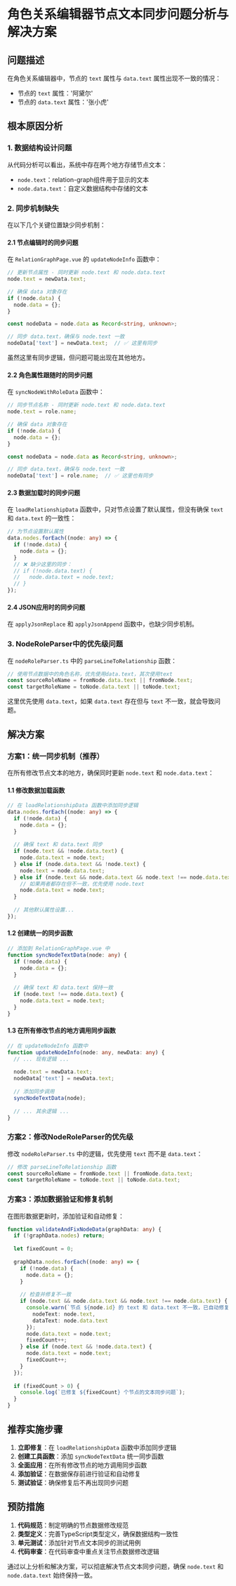 # 角色关系编辑器节点文本同步问题分析与解决方案

## 问题描述

在角色关系编辑器中，节点的 `text` 属性与 `data.text` 属性出现不一致的情况：
- 节点的 `text` 属性：'阿黛尔'
- 节点的 `data.text` 属性：'张小虎'

## 根本原因分析

### 1. 数据结构设计问题

从代码分析可以看出，系统中存在两个地方存储节点文本：
- `node.text`：relation-graph组件用于显示的文本
- `node.data.text`：自定义数据结构中存储的文本

### 2. 同步机制缺失

在以下几个关键位置缺少同步机制：

#### 2.1 节点编辑时的同步问题
在 `RelationGraphPage.vue` 的 `updateNodeInfo` 函数中：

```typescript
// 更新节点属性 - 同时更新 node.text 和 node.data.text
node.text = newData.text;

// 确保 data 对象存在
if (!node.data) {
  node.data = {};
}

const nodeData = node.data as Record<string, unknown>;

// 同步 data.text，确保与 node.text 一致
nodeData['text'] = newData.text;  // ✅ 这里有同步
```

虽然这里有同步逻辑，但问题可能出现在其他地方。

#### 2.2 角色属性跟随时的同步问题
在 `syncNodeWithRoleData` 函数中：

```typescript
// 同步节点名称 - 同时更新 node.text 和 node.data.text
node.text = role.name;

// 确保 data 对象存在
if (!node.data) {
  node.data = {};
}

const nodeData = node.data as Record<string, unknown>;

// 同步 data.text，确保与 node.text 一致
nodeData['text'] = role.name;  // ✅ 这里也有同步
```

#### 2.3 数据加载时的同步问题
在 `loadRelationshipData` 函数中，只对节点设置了默认属性，但没有确保 `text` 和 `data.text` 的一致性：

```typescript
// 为节点设置默认属性
data.nodes.forEach((node: any) => {
  if (!node.data) {
    node.data = {};
  }
  // ❌ 缺少这里的同步：
  // if (!node.data.text) {
  //   node.data.text = node.text;
  // }
});
```

#### 2.4 JSON应用时的同步问题
在 `applyJsonReplace` 和 `applyJsonAppend` 函数中，也缺少同步机制。

### 3. NodeRoleParser中的优先级问题

在 `nodeRoleParser.ts` 中的 `parseLineToRelationship` 函数：

```typescript
// 使用节点数据中的角色名称，优先使用data.text，其次使用text
const sourceRoleName = fromNode.data.text || fromNode.text;
const targetRoleName = toNode.data.text || toNode.text;
```

这里优先使用 `data.text`，如果 `data.text` 存在但与 `text` 不一致，就会导致问题。

## 解决方案

### 方案1：统一同步机制（推荐）

在所有修改节点文本的地方，确保同时更新 `node.text` 和 `node.data.text`：

#### 1.1 修改数据加载函数

```typescript
// 在 loadRelationshipData 函数中添加同步逻辑
data.nodes.forEach((node: any) => {
  if (!node.data) {
    node.data = {};
  }
  
  // 确保 text 和 data.text 同步
  if (node.text && !node.data.text) {
    node.data.text = node.text;
  } else if (node.data.text && !node.text) {
    node.text = node.data.text;
  } else if (node.text && node.data.text && node.text !== node.data.text) {
    // 如果两者都存在但不一致，优先使用 node.text
    node.data.text = node.text;
  }
  
  // 其他默认属性设置...
});
```

#### 1.2 创建统一的同步函数

```typescript
// 添加到 RelationGraphPage.vue 中
function syncNodeTextData(node: any) {
  if (!node.data) {
    node.data = {};
  }
  
  // 确保 text 和 data.text 保持一致
  if (node.text !== node.data.text) {
    node.data.text = node.text;
  }
}
```

#### 1.3 在所有修改节点的地方调用同步函数

```typescript
// 在 updateNodeInfo 函数中
function updateNodeInfo(node: any, newData: any) {
  // ... 现有逻辑 ...
  
  node.text = newData.text;
  nodeData['text'] = newData.text;
  
  // 添加同步调用
  syncNodeTextData(node);
  
  // ... 其余逻辑 ...
}
```

### 方案2：修改NodeRoleParser的优先级

修改 `nodeRoleParser.ts` 中的逻辑，优先使用 `text` 而不是 `data.text`：

```typescript
// 修改 parseLineToRelationship 函数
const sourceRoleName = fromNode.text || fromNode.data.text;
const targetRoleName = toNode.text || toNode.data.text;
```

### 方案3：添加数据验证和修复机制

在图形数据更新时，添加验证和自动修复：

```typescript
function validateAndFixNodeData(graphData: any) {
  if (!graphData.nodes) return;
  
  let fixedCount = 0;
  
  graphData.nodes.forEach((node: any) => {
    if (!node.data) {
      node.data = {};
    }
    
    // 检查并修复不一致
    if (node.text && node.data.text && node.text !== node.data.text) {
      console.warn(`节点 ${node.id} 的 text 和 data.text 不一致，已自动修复`, {
        nodeText: node.text,
        dataText: node.data.text
      });
      node.data.text = node.text;
      fixedCount++;
    } else if (node.text && !node.data.text) {
      node.data.text = node.text;
      fixedCount++;
    }
  });
  
  if (fixedCount > 0) {
    console.log(`已修复 ${fixedCount} 个节点的文本同步问题`);
  }
}
```

## 推荐实施步骤

1. **立即修复**：在 `loadRelationshipData` 函数中添加同步逻辑
2. **创建工具函数**：添加 `syncNodeTextData` 统一同步函数
3. **全面应用**：在所有修改节点的地方调用同步函数
4. **添加验证**：在数据保存前进行验证和自动修复
5. **测试验证**：确保修复后不再出现同步问题

## 预防措施

1. **代码规范**：制定明确的节点数据修改规范
2. **类型定义**：完善TypeScript类型定义，确保数据结构一致性
3. **单元测试**：添加针对节点文本同步的测试用例
4. **代码审查**：在代码审查中重点关注节点数据修改逻辑

通过以上分析和解决方案，可以彻底解决节点文本同步问题，确保 `node.text` 和 `node.data.text` 始终保持一致。
